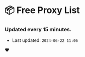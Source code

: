 # :package: Free Proxy List
### Updated every 15 minutes.

- Last updated: `2024-06-22 11:06`

:heart:
